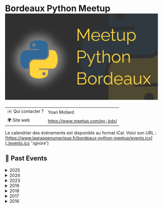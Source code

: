 # Bordeaux Python Meetup ![Logo](./logo-py-bdx.png ':size=100')

|                                |     |
| ------------------------------ | --- |
| ✉️ Qui contacter ?              | Yoan Mollard |
| 🌍 Site web                    | https://www.meetup.com/py-bdx/ |

Le calendrier des évènements est disponible au format iCal.
Voici son URL : [https://www.lagrappenumerique.fr/bordeaux-python-meetup/events.ics](./events.ics ':ignore')

<!-- EVENTS:START -->
## 📆 Past Events

<details>
<summary>2025</summary>

| Date | Event | Location | Link |
|------|--------|----------|------|
| Mardi 17 juin 2025 à 18:30 | Bordeaux Python meetup 2025.1 | SII, 3 impasse Rudolf Diesel, Mérignac (tram A) | https://www.meetup.com/py-bdx/events/308081760/ |
</details>

<details>
<summary>2024</summary>

| Date | Event | Location | Link |
|------|--------|----------|------|
| Mercredi 11 décembre 2024 à 18:30 | Bordeaux Python Meetup 2024.2 | 12 rue des Faussets, Bordeaux | https://www.meetup.com/py-bdx/events/304470904/ |
| Jeudi 06 juin 2024 à 18:30 | Bordeaux Python Meetup 2024 | 12 rue des Faussets, Bordeaux | https://www.meetup.com/py-bdx/events/300614701/ |
</details>

<details>
<summary>2023</summary>

| Date | Event | Location | Link |
|------|--------|----------|------|
| Jeudi 16 février 2023 à 09:00 | Conférence francophone Python 2023 à Bordeaux | , Talence | https://www.meetup.com/py-bdx/events/289726289/ |
</details>

<details>
<summary>2019</summary>

| Date | Event | Location | Link |
|------|--------|----------|------|
| Mardi 06 août 2019 à 19:00 | Afpyro : apéro Python (Okiwi hosted) | 15 Rue Rode, Bordeaux | https://www.meetup.com/py-bdx/events/263669824/ |
</details>

<details>
<summary>2018</summary>

| Date | Event | Location | Link |
|------|--------|----------|------|
| Jeudi 22 novembre 2018 à 19:30 | Retour expérience S3 / Hadoop | 12 rue des Faussets, Bordeaux | https://www.meetup.com/py-bdx/events/256121895/ |
| Mercredi 02 mai 2018 à 19:30 | Django Girls Bordeaux: After Session | 12 rue des Faussets, Bordeaux | https://www.meetup.com/py-bdx/events/249592838/ |
| Mercredi 21 mars 2018 à 19:30 | Django Girls Bordeaux (permanence mensuelle) | 12 rue des Faussets, Bordeaux | https://www.meetup.com/py-bdx/events/248168016/ |
| Jeudi 01 mars 2018 à 19:30 | Python Bordeaux #8 : Visualisation de données | 12 rue des Faussets, Bordeaux | https://www.meetup.com/py-bdx/events/247587158/ |
| Mercredi 21 février 2018 à 19:30 | Django Girls Bordeaux (permanence mensuelle) | 12 rue des Faussets, Bordeaux | https://www.meetup.com/py-bdx/events/247151241/ |
| Mercredi 24 janvier 2018 à 19:30 | Django Girls Bordeaux (permanence mensuelle) | 12 rue des Faussets, Bordeaux | https://www.meetup.com/py-bdx/events/246115013/ |
</details>

<details>
<summary>2017</summary>

| Date | Event | Location | Link |
|------|--------|----------|------|
| Mercredi 13 décembre 2017 à 19:30 | Django Girls Bordeaux (permanence mensuelle) | 12 rue des Faussets, Bordeaux | https://www.meetup.com/py-bdx/events/245464004/ |
| Mercredi 15 novembre 2017 à 19:30 | Django Girls Bordeaux (permanence mensuelle) | 12 rue des Faussets, Bordeaux | https://www.meetup.com/py-bdx/events/244747708/ |
| Mercredi 12 juillet 2017 à 19:30 | Django Girls Bordeaux (permanence mensuelle) | 12 rue des Faussets, Bordeaux | https://www.meetup.com/py-bdx/events/240728025/ |
| Mardi 06 juin 2017 à 19:30 | Django Girls Bordeaux (permanence mensuelle) | 12 rue des Faussets, Bordeaux | https://www.meetup.com/py-bdx/events/240384835/ |
| Jeudi 04 mai 2017 à 19:30 | Django Girls Bordeaux (permanence mensuelle) | 12 rue des Faussets, Bordeaux | https://www.meetup.com/py-bdx/events/238836345/ |
| Jeudi 30 mars 2017 à 19:30 | Django Girls Bordeaux after session DGBdx#4 | 12 rue des Faussets, Bordeaux | https://www.meetup.com/py-bdx/events/238380531/ |
| Jeudi 23 mars 2017 à 19:00 | Python Bordeaux #7 : données géospatiales | 12 rue des Faussets, Bordeaux | https://www.meetup.com/py-bdx/events/238293674/ |
| Mardi 14 février 2017 à 19:00 | Django Girls Bordeaux (permanence mensuelle) | 12 rue des Faussets, Bordeaux | https://www.meetup.com/py-bdx/events/236826307/ |
| Mardi 17 janvier 2017 à 19:30 | Python Bordeaux #6 : microservices et luigi | 12 rue des Faussets, Bordeaux | https://www.meetup.com/py-bdx/events/236606920/ |
| Mardi 10 janvier 2017 à 19:30 | Django Girls Bordeaux (permanence mensuelle) | 12 rue des Faussets, Bordeaux | https://www.meetup.com/py-bdx/events/236098698/ |
</details>

<details>
<summary>2016</summary>

| Date | Event | Location | Link |
|------|--------|----------|------|
| Mercredi 07 décembre 2016 à 19:30 | Django Girls Bordeaux (permanence mensuelle) | 12 rue des Faussets, Bordeaux | https://www.meetup.com/py-bdx/events/235645273/ |
| Mercredi 16 novembre 2016 à 19:30 | Django Girls Bordeaux | 12 rue des Faussets, Bordeaux | https://www.meetup.com/py-bdx/events/235149134/ |
| Mercredi 09 novembre 2016 à 19:00 | Python Bordeaux #5: Panda et la fouille de données | 12 rue des Faussets, Bordeaux | https://www.meetup.com/py-bdx/events/234773390/ |
| Mercredi 29 juin 2016 à 19:00 | Python Bordeaux #4 | 12 rue des Faussets, Bordeaux | https://www.meetup.com/py-bdx/events/231686557/ |
| Mardi 24 mai 2016 à 19:00 | Python Bordeaux #3 | 12 rue des Faussets, Bordeaux | https://www.meetup.com/py-bdx/events/231038436/ |
| Mercredi 09 mars 2016 à 19:00 | Python Bordeaux #2 | 12 rue des Faussets, Bordeaux | https://www.meetup.com/py-bdx/events/228877726/ |
| Jeudi 04 février 2016 à 18:30 | Python Bordeaux #1 | 12 rue des Faussets, Bordeaux | https://www.meetup.com/py-bdx/events/228109596/ |
</details>
<!-- EVENTS:END -->